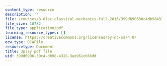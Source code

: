 ```yaml
---
content_type: resource
description: ''
file: /courses/8-01sc-classical-mechanics-fall-2016/399d690630c4db9843283ae961c666dd_OwNr82QgkP8.pdf
file_size: 10782
file_type: application/pdf
learning_resource_types: []
license: https://creativecommons.org/licenses/by-nc-sa/4.0/
ocw_type: OCWFile
resourcetype: Document
title: 3play pdf file
uid: 399d6906-30c4-db98-4328-3ae961c666dd
---
```

